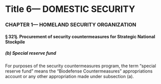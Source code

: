 
# Title 6— DOMESTIC SECURITY
### CHAPTER 1— HOMELAND SECURITY ORGANIZATION
#### § 321j. Procurement of security countermeasures for Strategic National Stockpile
##### (b) Special reserve fund

For purposes of the security countermeasures program, the term “special reserve fund” means the “Biodefense Countermeasures” appropriations account or any other appropriation made under subsection (a).
